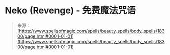<!--yml

category: 未分类

date: 2024-06-12 18:59:52

-->

# Neko (Revenge) - 免费魔法咒语

> 来源：[https://www.spellsofmagic.com/spells/beauty_spells/body_spells/18300/page.html#0001-01-01](https://www.spellsofmagic.com/spells/beauty_spells/body_spells/18300/page.html#0001-01-01)
